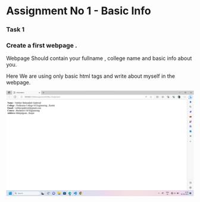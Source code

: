 # Assignment No 1 - Basic Info 
### Task 1

### Create a first webpage .
Webpage Should contain your fullname , college name and basic info about you. 

Here We are using only basic html tags and write about myself in the webpage.

![screenshot](./Image/Screenshot%202023-08-04%20212803.png)